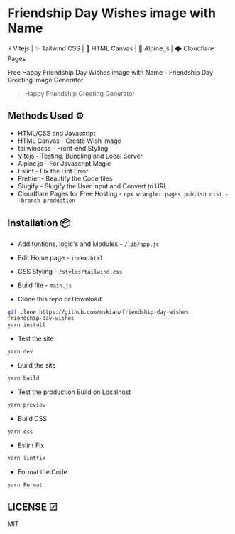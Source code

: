 # Friendship Day Wishes image with Name

⚡ Vitejs | ✨ Tailwind CSS | 📸 HTML Canvas  | 🎩 Alpine.js | 🌩 Cloudflare Pages  

Free Happy Friendship Day Wishes image with Name - Friendship Day Greeting image Generator.  

> Happy Friendship Greeting Generator  

## Methods Used ⚙

- HTML/CSS and Javascript
- HTML Canvas - Create Wish image
- tailwindcss - Front-end Styling
- Vitejs - Testing, Bundling and Local Server
- Alpine.js - For Javascript Magic
- Eslint - Fix the Lint Error
- Prettier - Beautify the Code files
- Slugify - Slugify the User input and Convert to URL
- Cloudflare Pages for Free Hosting - `npx wrangler pages publish dist --branch production`

## Installation 📦

- Add funtions, logic's and Modules - `/lib/app.js`
- Edit Home page - `index.html`
- CSS Styling - `/styles/tailwind.css`
- Build file - `main.js`

- Clone this repo or Download

```sh
git clone https://github.com/mskian/friendship-day-wishes
friendship-day-wishes
yarn install
```

- Test the site

```sh
yarn dev
```

- Build the site

```sh
yarn build
```

- Test the production Build on Localhost

```sh
yarn preview
```

- Build CSS

```sh
yarn css
```

- Eslint Fix

```sh
yarn lintfix
```

- Format the Code

```sh
yarn Format
```

## LICENSE ☑

MIT
